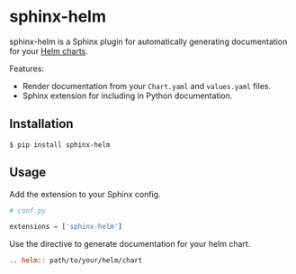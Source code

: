 # sphinx-helm

sphinx-helm is a Sphinx plugin for automatically generating documentation for your [Helm charts](https://helm.sh/).

<!-- TODO: Add badges for CI, PyPI, etc -->

Features:

- Render documentation from your `Chart.yaml` and `values.yaml` files.
- Sphinx extension for including in Python documentation.

## Installation

```
$ pip install sphinx-helm
```

## Usage

Add the extension to your Sphinx config.

```python
# conf.py

extensions = ['sphinx-helm']
```

Use the directive to generate documentation for your helm chart.

```rst
.. helm:: path/to/your/helm/chart
```
